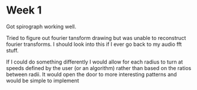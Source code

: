 # Week 1 

Got spirograph working well. 

Tried to figure out fourier tansform drawing but was unable to reconstruct fourier transforms. I should look into this if I ever go back to my audio fft stuff.  



If I could do something differently I would allow for each radius to turn at speeds defined by the user (or an algorithm) rather than based on the ratios between radii. It would open the door to more interesting patterns and would be simple to implement  
